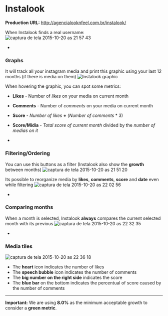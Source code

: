 # Instalook

**Production URL:** http://agencialooknfeel.com.br/instalook/

When Instalook finds a real username:
![captura de tela 2015-10-20 as 21 57 43](https://cloud.githubusercontent.com/assets/8906380/10624279/a98d4352-7775-11e5-8f5a-25ecfa7b1963.png)

-
### Graphs
It will track all your instagram media and print this graphic using your last 12 months (if there is media on them)
![Instalook graphic](http://g.recordit.co/sa1dWTL3fP.gif)

When hovering the graphic, you can spot some metrics:
- **Likes** - Number of *likes* on your media on current month
- **Comments** - Number of *comments* on your media on current month
- **Score** - *Number of likes* **+** (*Number of comments* * 3)
- **Score/Mídia** - *Total score of current month* divided by the *number of medias on it*

-
### Filtering/Ordering
You can use this buttons as a filter (Instalook also show the **growth** between months)
![captura de tela 2015-10-20 as 21 51 20](https://cloud.githubusercontent.com/assets/8906380/10624189/e1de2786-7774-11e5-9336-910e9c7c958c.png)

Its possible to reorganize media by **likes**, **comments**, **score** and **date** even while filtering
![captura de tela 2015-10-20 as 22 02 56](https://cloud.githubusercontent.com/assets/8906380/10624364/6ac7878a-7776-11e5-8c31-4e2be82c288b.png)

-
### Comparing months
When a month is selected, Instalook **always** compares the current selected month with its previous
![captura de tela 2015-10-20 as 22 32 35](https://cloud.githubusercontent.com/assets/8906380/10624770/848f2228-777a-11e5-9e7f-44e8bd1014fb.png)

-
### Media tiles
![captura de tela 2015-10-20 as 22 36 18](https://cloud.githubusercontent.com/assets/8906380/10624812/0cbe8044-777b-11e5-86de-ab7342b61523.png)
- The **heart** icon indicates the number of likes
- The **speech bubble** icon indicates the number of comments
- The **big number on the right side** indicates the score
- The **blue bar** on the bottom indicates the percentual of score caused by the number of comments

---
**Important:** We are using **8.0%** as the minimum acceptable growth to consider a **green metric**.
